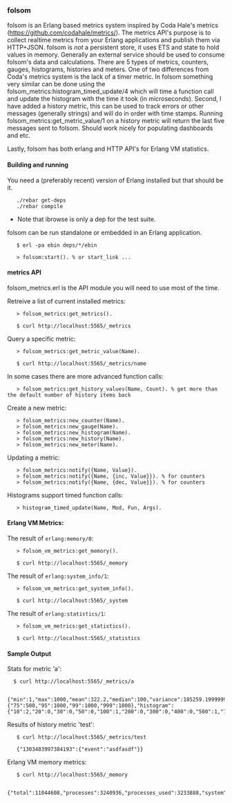### folsom

folsom is an Erlang based metrics system inspired by Coda Hale's metrics (https://github.com/codahale/metrics/). The metrics API's purpose is to collect realtime metrics from your Erlang applications and publish them via HTTP+JSON. folsom is *not* a persistent store, it uses ETS and state to hold values in memory. Generally an external service should be used to consume folsom's data and calculations. There are 5 types of metrics, counters, gauges, histograms, histories and meters. One of two differences from Coda's metrics system is the lack of a timer metric. In folsom something very similar can be done using the folsom_metrics:histogram_timed_update/4 which will time a function call and update the histogram with the time it took (in microseconds). Second, I have added a history metric, this can be used to track errors or other messages (generally strings) and will do in order with time stamps. Running folsom_metrics:get_metric_value/1 on a history metric will return the last five messages sent to folsom. Should work nicely for populating dashboards and etc.

Lastly, folsom has both erlang and HTTP API's for Erlang VM statistics.

#### Building and running

You need a (preferably recent) version of Erlang installed but that should be it.

       ./rebar get-deps
       ./rebar compile

* Note that ibrowse is only a dep for the test suite.

folsom can be run standalone or embedded in an Erlang application.

       $ erl -pa ebin deps/*/ebin

       > folsom:start(). % or start_link ...

#### metrics API

folsom_metrics.erl is the API module you will need to use most of the time.

Retreive a list of current installed metrics:

       > folsom_metrics:get_metrics().

       $ curl http://localhost:5565/_metrics

Query a specific metric:

       > folsom_metrics:get_metric_value(Name).

       $ curl http://localhost:5565/_metrics/name

In some cases there are more advanced function calls:

       > folsom_metrics:get_history_values(Name, Count). % get more than the default number of history items back

Create a new metric:

       > folsom_metrics:new_counter(Name).
       > folsom_metrics:new_gauge(Name).
       > folsom_metrics:new_histogram(Name).
       > folsom_metrics:new_history(Name).
       > folsom_metrics:new_meter(Name).

Updating a metric:

       > folsom_metrics:notify({Name, Value}).
       > folsom_metrics:notify({Name, {inc, Value}}). % for counters
       > folsom_metrics:notify({Name, {dec, Value}}). % for counters

Histograms support timed function calls:

       > histogram_timed_update(Name, Mod, Fun, Args).

#### Erlang VM Metrics:

The result of `erlang:memory/0`:

       > folsom_vm_metrics:get_memory().

       $ curl http://localhost:5565/_memory

The result of `erlang:system_info/1`:

       > folsom_vm_metrics:get_system_info().

       $ curl http://localhost:5565/_system

The result of `erlang:statistics/1`:

       > folsom_vm_metrics:get_statistics().

       $ curl http://localhost:5565/_statistics

#### Sample Output

Stats for metric 'a':

      $ curl http://localhost:5565/_metrics/a

      {"min":1,"max":1000,"mean":322.2,"median":100,"variance":185259.19999999998,"standard_deviation":430.4174717643325,"skewness":1.2670136514902162,"kurtosis":-1.2908313302242205,"percentile":{"75":500,"95":1000,"99":1000,"999":1000},"histogram":{"10":2,"20":0,"30":0,"50":0,"100":1,"200":0,"300":0,"400":0,"500":1,"1000":1,"99999999999999":0}}

Results of history metric 'test':

       $ curl http://localhost:5565/_metrics/test

       {"1303483997384193":{"event":"asdfasdf"}}

Erlang VM memory metrics:

       $ curl http://localhost:5565/_memory

       {"total":11044608,"processes":3240936,"processes_used":3233888,"system":7803672,"atom":532137,"atom_used":524918,"binary":696984,"code":4358030,"ets":385192}
